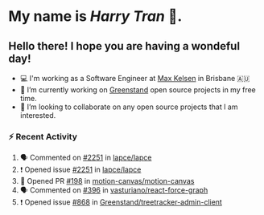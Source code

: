 #  My name is  *Harry Tran* 👋.
## Hello there! I hope you are having a wondeful day! 

- 💻 I'm working as a Software Engineer at [Max Kelsen](https://maxkelsen.com/) in Brisbane 🇦🇺
- 🌱 I’m currently working on [Greenstand](https://github.com/Greenstand) open source projects in my free time.
- 👯 I’m looking to collaborate on any open source projects that I am interested.

### :zap: Recent Activity
<!--START_SECTION:activity-->
1. 🗣 Commented on [#2251](https://github.com/lapce/lapce/issues/2251) in [lapce/lapce](https://github.com/lapce/lapce)
2. ❗️ Opened issue [#2251](https://github.com/lapce/lapce/issues/2251) in [lapce/lapce](https://github.com/lapce/lapce)
3. 💪 Opened PR [#198](https://github.com/motion-canvas/motion-canvas/pull/198) in [motion-canvas/motion-canvas](https://github.com/motion-canvas/motion-canvas)
4. 🗣 Commented on [#396](https://github.com/vasturiano/react-force-graph/issues/396) in [vasturiano/react-force-graph](https://github.com/vasturiano/react-force-graph)
5. ❗️ Opened issue [#868](https://github.com/Greenstand/treetracker-admin-client/issues/868) in [Greenstand/treetracker-admin-client](https://github.com/Greenstand/treetracker-admin-client)
<!--END_SECTION:activity-->

<!--

Here are some ideas to get you started:

- 🔭 I’m currently working on ...
- 🌱 I’m currently learning ...
- 👯 I’m looking to collaborate on ...
- 🤔 I’m looking for help with ...
- 💬 Ask me about ...
- 📫 How to reach me: ...
- 😄 Pronouns: ...
- ⚡ Fun fact: ...
# title 1
## title 2
### title 3
#### title 4
##### title 5
###### title 6

Text that is **bold**, *italic* and ~~strikethrough~~

* [ ] Item 2
   * [x] Sub Item 2b
* [ ] Item 1

1. Item 1
   1. Item 1
1. Item 2

| Column 1 | Column 2 | Column 3 |
| :--- | :---: | ---: |
| Row 1a | Row 1b | Row 1c |
| Row 2a | Row 2b | Row 2c |

This is a [link](https://mlh.io)

this is inline `code`, here is a block of code below 👇

```ts
const name: string = 'Eddie Jaoude';

// log name
console.log(name);
```

> I am a quote to give context

I am normal text talking about the above quote ☝️ 
-->
